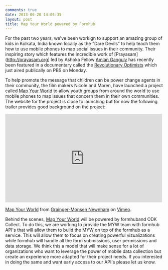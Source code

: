 ```yaml
---
comments: true
date: 2013-06-20 14:05:35
layout: post
title: Map Your World powered by Formhub
---
```


For the past two years, we've been workign to support an amazing group of kids in Kolkata, India known locally as the "Dare Devils" to help teach them how to use mobile phones to map social issues in their community.  Their inspiring story which features the incredible work of [Prayasam](http://prayasam.org] led by Ashoka Fellow [Amlan Ganguly](https://www.ashoka.org/fellow/amlan-ganguly) has recently been featured in a documentary called the [Revolutionary Optimists](http://revolutionaryoptimists.org) which just aired publically on PBS on Monday.

To help promote the message that children can be power change agents in their community, the film makers Nicole and Maren, have launched a project called [Map Your World](http://www.mapyourworld.org) to allow youth groups from around the world to use mobile phones to map issues that concern them in their own communities.  The website for the project is close to launching but for now the following trailer provides good background on the project:

<iframe src="http://player.vimeo.com/video/68301074" width="500" height="281" frameborder="0" webkitAllowFullScreen mozallowfullscreen allowFullScreen></iframe> <p><a href="http://vimeo.com/68301074">Map Your World</a> from <a href="http://vimeo.com/revopt">Grainger-Monsen Newnham</a> on <a href="http://vimeo.com">Vimeo</a>.</p>

Behind the scenes, [Map Your World](http://mapyourworld.org) will be powered by formhuband ODK Collect.  To do this, we are working to provide the MYW team with formhub API's that will allow them to build the MYW on top of the formhub as a service. This will allow them to focus on creating powerful vizualizations while formhub will handle all the form submissions, user permissions and data storage.   We think this a model that will make sense for a lot of organizations who want to leverage the power of mobile data collection but create an experience more adapted for their project needs.  If you interested in doing the same and want early access to our API's please let us know.


